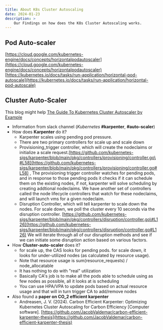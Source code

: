 ```yaml
---
title: About K8s Cluster Autoscaling
date: 2024-01-23
description: >
    Our Findings on how does the K8s Cluster Autoscaling works.
---
```



## Pod Auto-scaler

[https://cloud.google.com/kubernetes-engine/docs/concepts/horizontalpodautoscaler](https://cloud.google.com/kubernetes-engine/docs/concepts/horizontalpodautoscaler)  
[https://kubernetes.io/docs/tasks/run-application/horizontal-pod-autoscale](https://kubernetes.io/docs/tasks/run-application/horizontal-pod-autoscale)

## Cluster Auto-Scaler

This blog might help [The Guide To Kubernetes Cluster Autoscaler by Example](https://www.kubecost.com/kubernetes-autoscaling/kubernetes-cluster-autoscaler/) 

* Information from slack channel (*Kubernetes* **\#karpenter**, **\#auto-scaler**)  
* How does **Karpenter** do it?  
  * Karpenter scales using pending pod pressure.  
  * There are two primary controllers for scale up and scale down  
  * Provisioning\_trigger controller, which will create the nodeclaims or initialize a scale request.[https://github.com/kubernetes-sigs/karpenter/blob/main/pkg/controllers/provisioning/controller.go\#L58](https://github.com/kubernetes-sigs/karpenter/blob/main/pkg/controllers/provisioning/controller.go#L58) ,  The provisioning trigger controller watches for pending pods, and in response to those pending pods it checks if it can schedule them on the existing nodes, if not, karpenter will solve scheduling by creating addtional nodeclaims. We have another set of controllers called the node lifecycle controllers that watch for these nodeclaims, and will launch vms for a given nodeclaim.  
  * Disruption Controller, which will tell karpenter to scale down the nodes. For scale down, we poll the cluster every 10 seconds via the disruption controller. [https://github.com/kubernetes-sigs/karpenter/blob/main/pkg/controllers/disruption/controller.go\#L126](https://github.com/kubernetes-sigs/karpenter/blob/main/pkg/controllers/disruption/controller.go#L126)  We will iterate through all of our disruption methods and see if we can initiate some disruption action based on various factors.  
* How **Cluster-auto-scaler** does it?  
  * for scale up, the CAS looks for pending pods. for scale down, it looks for under-utilized nodes (as calculated by resource usage).  
  * Note that resource usage is sum(resource\_requests) / node\_allocatable  
  * It has nothing to do with "real" utilization  
  * Basically CA's job is to make all the pods able to schedule using as few nodes as possible, all it looks at is scheduling  
  * You can use HPA/VPA to update pods based on actual resource usage and that will in turn trigger CA to add/remove nodes  
* Also found a **paper on CO\_2 efficient karpenter**  
  * Andreasen, J. V. (2024). Carbon Efficient Karpenter: Optimizing Kubernetes Cluster Autoscaling for Carbon Efficiency \[Computer software\]. [https://github.com/JacobValdemar/carbon-efficient-karpenter-thesis](https://github.com/JacobValdemar/carbon-efficient-karpenter-thesis) 


